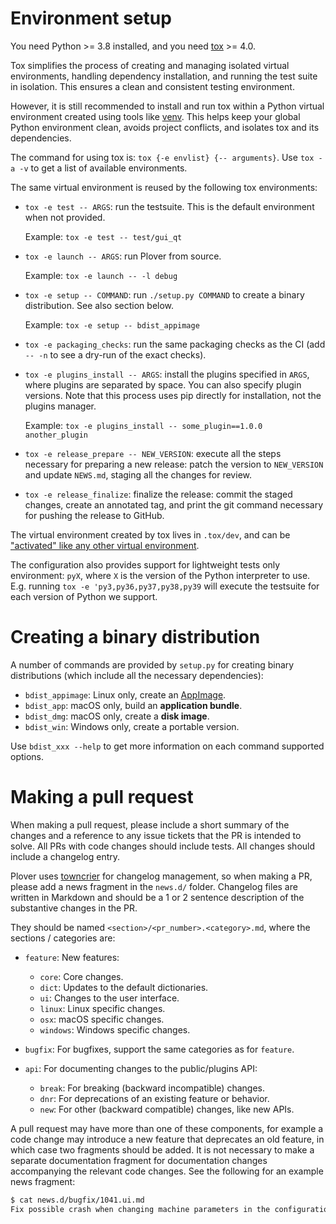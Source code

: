 # Environment setup

You need Python >= 3.8 installed, and you need [tox](https://pypi.org/project/tox/) >= 4.0.

Tox simplifies the process of creating and managing isolated virtual environments,
handling dependency installation, and running the test suite in isolation. This
ensures a clean and consistent testing environment.

However, it is still recommended to install and run tox within a Python virtual
environment created using tools like [venv](https://docs.python.org/3/library/venv.html).
This helps keep your global Python environment clean, avoids project conflicts, and
isolates tox and its dependencies.

The command for using tox is: `tox {-e envlist} {-- arguments}`. Use `tox -a
-v` to get a list of available environments.

The same virtual environment is reused by the following tox environments:

- `tox -e test -- ARGS`: run the testsuite. This is the default environment
  when not provided.
  
  Example: `tox -e test -- test/gui_qt`
- `tox -e launch -- ARGS`: run Plover from source.

  Example: `tox -e launch -- -l debug`
- `tox -e setup -- COMMAND`: run `./setup.py COMMAND` to create a binary 
  distribution. See also section below.

  Example: `tox -e setup -- bdist_appimage`
- `tox -e packaging_checks`: run the same packaging checks as the CI (add `--
-n` to see a dry-run of the exact checks).
- `tox -e plugins_install -- ARGS`: install the plugins specified in `ARGS`, where
  plugins are separated by space. You can also specify plugin versions. Note that
  this process uses pip directly for installation, not the plugins manager.

  Example: `tox -e plugins_install -- some_plugin==1.0.0 another_plugin`
- `tox -e release_prepare -- NEW_VERSION`: execute all the steps necessary for
  preparing a new release: patch the version to `NEW_VERSION` and update
  `NEWS.md`, staging all the changes for review.
- `tox -e release_finalize`: finalize the release: commit the staged changes,
  create an annotated tag, and print the git command necessary for pushing the
  release to GitHub.

The virtual environment created by tox lives in `.tox/dev`, and can be ["activated" like
any other virtual environment](https://virtualenv.pypa.io/en/latest/user_guide.html#activators).

The configuration also provides support for lightweight tests only environment:
`pyX`, where `X` is the version of the Python interpreter to use. E.g. running
`tox -e 'py3,py36,py37,py38,py39` will execute the testsuite for each version
of Python we support.

# Creating a binary distribution

A number of commands are provided by `setup.py` for creating binary
distributions (which include all the necessary dependencies):

- `bdist_appimage`: Linux only, create an [AppImage](https://appimage.org/).
- `bdist_app`: macOS only, build an **application bundle**.
- `bdist_dmg`: macOS only, create a **disk image**.
- `bdist_win`: Windows only, create a portable version.

Use `bdist_xxx --help` to get more information on each command supported options.

# Making a pull request

When making a pull request, please include a short summary of the changes
and a reference to any issue tickets that the PR is intended to solve.
All PRs with code changes should include tests. All changes should include a
changelog entry.

Plover uses [towncrier](https://pypi.org/project/towncrier) for changelog
management, so when making a PR, please add a news fragment in the `news.d/`
folder. Changelog files are written in Markdown and should be a 1 or 2 sentence
description of the substantive changes in the PR.

They should be named `<section>/<pr_number>.<category>.md`, where the sections
/ categories are:

- `feature`: New features:

  - `core`: Core changes.
  - `dict`: Updates to the default dictionaries.
  - `ui`: Changes to the user interface.
  - `linux`: Linux specific changes.
  - `osx`: macOS specific changes.
  - `windows`: Windows specific changes.

- `bugfix`: For bugfixes, support the same categories as for `feature`.

- `api`: For documenting changes to the public/plugins API:

  - `break`: For breaking (backward incompatible) changes.
  - `dnr`: For deprecations of an existing feature or behavior.
  - `new`: For other (backward compatible) changes, like new APIs.

A pull request may have more than one of these components, for example a code
change may introduce a new feature that deprecates an old feature, in which
case two fragments should be added. It is not necessary to make a separate
documentation fragment for documentation changes accompanying the relevant
code changes. See the following for an example news fragment:

```bash
$ cat news.d/bugfix/1041.ui.md
Fix possible crash when changing machine parameters in the configuration dialog.
```
